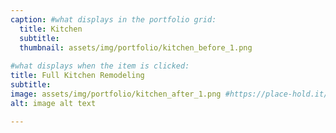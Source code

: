 ```yaml
---
caption: #what displays in the portfolio grid:
  title: Kitchen
  subtitle:
  thumbnail: assets/img/portfolio/kitchen_before_1.png
  
#what displays when the item is clicked:
title: Full Kitchen Remodeling
subtitle: 
image: assets/img/portfolio/kitchen_after_1.png #https://place-hold.it/400x300 main image, can be a link or a file in assets/img/portfolio
alt: image alt text

---
```

<!-- Use this area to describe your project. **Markdown** supported.

optional info list (delete if not using):

{:.list-inline} 
- Date: 
- Client: 
- Category: 
 -->
<!-- 

---
title: Project Name
subtitle: Lorem ipsum dolor sit amet consectetur.
image: 
# image: https://raw.githubusercontent.com/BlackrockDigital/startbootstrap-agency/master/src/assets/img/portfolio/02-full.jpg
alt: Keep Exploring

caption:
  title: Explore
  subtitle: Graphic Design
  thumbnail: 
  # thumbnail: https://raw.githubusercontent.com/BlackrockDigital/startbootstrap-agency/master/src/assets/img/portfolio/02-thumbnail.jpg
--- -->
<!-- 
Use this area to describe your project. Lorem ipsum dolor sit amet, consectetur adipisicing elit. Est blanditiis dolorem culpa incidunt minus dignissimos deserunt repellat aperiam quasi sunt officia expedita beatae cupiditate, maiores repudiandae, nostrum, reiciendis facere nemo!

{:.list-inline}

- Date: January 2017
- Client: Explore
- Category: Graphic Design -->
